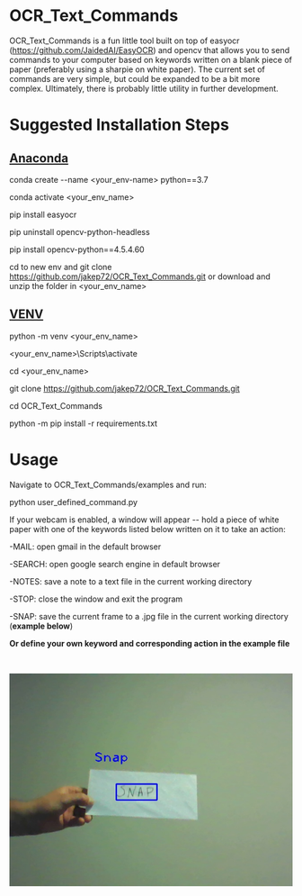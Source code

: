 # OCR_Text_Commands
OCR_Text_Commands is a fun little tool built on top of easyocr (https://github.com/JaidedAI/EasyOCR) and opencv that allows you to send commands to your computer based on keywords written on a blank piece of paper (preferably using a sharpie on white paper).         The current set of commands are very simple, but could be expanded to be a bit more complex.  Ultimately, there is probably little utility in further development.

# Suggested Installation Steps

## <ins>Anaconda</ins>

conda create --name <your_env-name> python==3.7

conda activate <your_env_name>

pip install easyocr

pip uninstall opencv-python-headless

pip install opencv-python==4.5.4.60

cd to new env and git clone https://github.com/jakep72/OCR_Text_Commands.git or download and unzip the folder in <your_env_name>

## <ins>VENV</ins>

python -m venv <your_env_name>

<your_env_name>\Scripts\activate

cd <your_env_name>

git clone https://github.com/jakep72/OCR_Text_Commands.git

cd OCR_Text_Commands

python -m pip install -r requirements.txt


# Usage

Navigate to OCR_Text_Commands/examples and run:

python user_defined_command.py

If your webcam is enabled, a window will appear -- hold a piece of white paper with one of the keywords listed below written on it to take an action:

-MAIL:  open gmail in the default browser

-SEARCH:  open google search engine in default browser

-NOTES:  save a note to a text file in the current working directory

-STOP:  close the window and exit the program

-SNAP:  save the current frame to a .jpg file in the current working directory (**example below**)

**__Or define your own keyword and corresponding action in the example file__**

&nbsp;

![](https://raw.githubusercontent.com/jakep72/OCR_Text_Commands/master/examples/snapshot.jpg)

